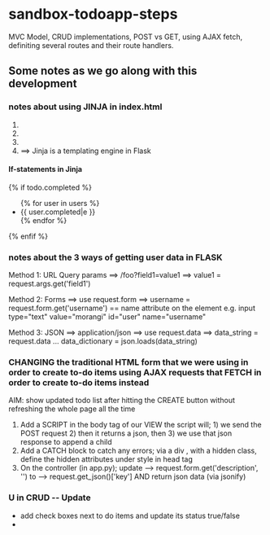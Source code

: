 # sandbox-todoapp-steps
MVC Model, CRUD implementations, POST vs GET, using AJAX fetch, definiting several routes and their route handlers.

## Some notes as we go along with this development
### notes about using JINJA in index.html
1. <!-- use a Jinja for loop to iterate through and display a DATA list, then have it print the description attribute-->
2. <!-- {% %} how to start and end a string block in Jinja-->
3. <!-- {{ ... }} how to start and end a print statement-->
4. ==> Jinja is a templating engine in Flask
#### If-statements in Jinja
{% if todo.completed %}
<ul>
{% for user in users %}
    <li>{{ user.completed|e }}</li>
{% endfor %}
</ul>
{% enfif %}

### notes about the 3 ways of getting user data in FLASK
Method 1: URL Query params ==> /foo?field1=value1 ==> value1 = request.args.get('field1')

Method 2: Forms ==> use request.form ==> username = request.form.get('username') == name attribute on the element
    e.g. input type="text" value="morangi" id="user" name="username"

Method 3: JSON ==> application/json ==> use request.data ==> data_string = request.data ... data_dictionary = json.loads(data_string)

### CHANGING the traditional HTML form that we were using in order to create to-do items using AJAX requests that FETCH in order to create to-do items instead

AIM: show updated todo list after hitting the CREATE button without refreshing the whole page all the time
1. Add a SCRIPT in the body tag of our VIEW
   the script will; 1) we send the POST request 2) then it returns a json, then 3) we use that json response to append a child
2. Add a CATCH block to catch any errors; via a div , with a hidden class, define the hidden attributes under style in head tag
3. On the controller (in app.py); update --> request.form.get('description', '') to --> request.get_json()['key'] AND return json data (via jsonify)

### U in CRUD -- Update
- add check boxes next to do items and update its status true/false
- 

